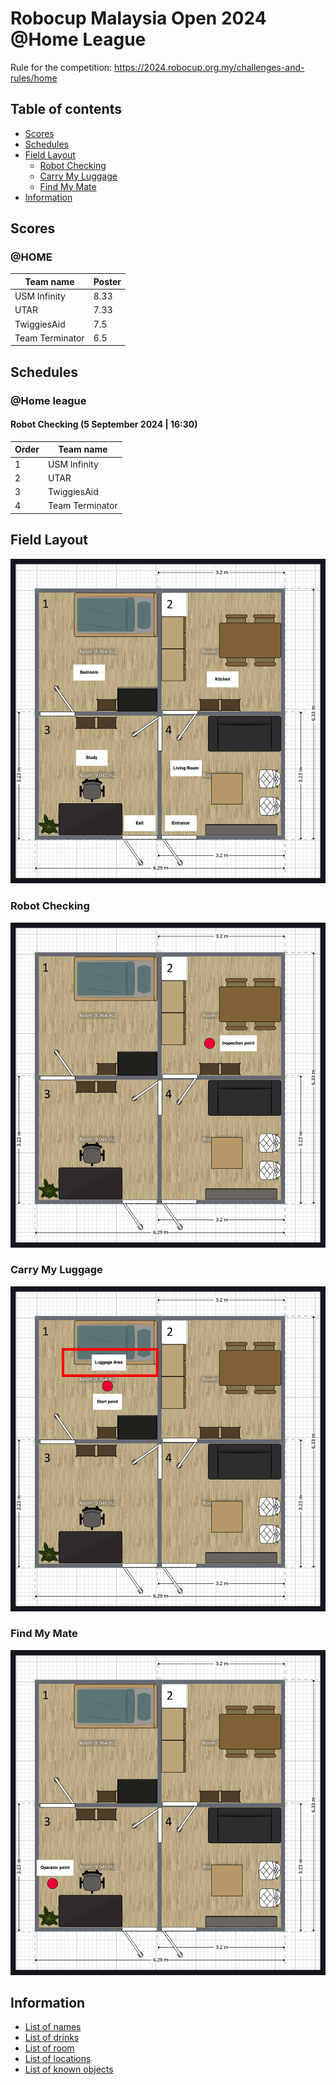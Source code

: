 # Robocup Malaysia Open 2024 @Home League

Rule for the competition: https://2024.robocup.org.my/challenges-and-rules/home

## Table of contents
- [Scores](#scores)
- [Schedules](#schedules)
- [Field Layout](#field-layout)
   - [Robot Checking](#robot-checking)
   - [Carry My Luggage](#carry-my-luggage)
   - [Find My Mate](#find-my-mate)
- [Information](#information)

## Scores

### @HOME
| Team name       |  Poster  |
|-----------------|----------|
| USM Infinity    |   8.33   |
| UTAR            |   7.33   |
| TwiggiesAid     |    7.5   |
| Team Terminator |    6.5   |

<!-- ### @HOME EDU
|    Team name      |  Poster   |
|-------------------|-----------|
| Airost            |           |
| USM Titans        |           |
| UNIMY             |           |
| UniMAP MechaMinds |           |
| PutraBot          |           |
| FATHI             |           |
| Robo in Progress  |           |
| SOBITS            |           |
| kamerider UTHM    |           |
| UM ENIGMA         |           |
| UM Homies         |           |
| YOLOv9            |           | -->

<!-- Template

| Team name     |  Poster  |
|---------------|----------|
|USM Infinity   |          |
|   UTAR        |          |
|TwiggiesAid    |          |
|Team Terminator|          | 

-->

## Schedules

### @Home league
#### Robot Checking (5 September 2024 | 16:30)

| Order |  Team name      |
|-------|-----------------|
| 1     | USM Infinity    |
| 2     | UTAR            |
| 3     | TwiggiesAid     |
| 4     | Team Terminator | 


## Field Layout

![Competition layout](./maps/map_layout.png)

### Robot Checking
![Robot Checking Layout](./maps/ri_layout.png)

### Carry My Luggage
![Carry My Luggage Layout](./maps/cml_layout.png)

### Find My Mate
![Find My Mate Layout](./maps/fmm_layout.png)

## Information

- [List of names](./names/names.md)
- [List of drinks](./names//drinks.md)
- [List of room](./maps/room_names.md)
- [List of locations](./maps/location_names.md)
- [List of known objects](./objects/objects.md)
